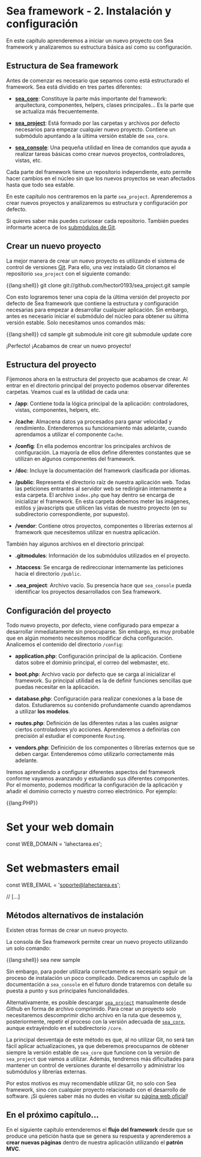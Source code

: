 Sea framework - 2. Instalación y configuración
================================================
En este capítulo aprenderemos a iniciar un nuevo proyecto con Sea framework y analizaremos su estructura básica así como su configuración.

Estructura de Sea framework
------------------------------------------------
Antes de comenzar es necesario que sepamos como está estructurado el framework. Sea está dividido en tres partes diferentes:

* [**sea_core**](https://github.com/hector0193/sea_core): Constituye la parte más importante del framework: arquitectura, componentes, helpers, clases principales... Es la parte que se actualiza más frecuentemente.

* [**sea_project**](https://github.com/hector0193/sea_project): Está formado por las carpetas y archivos por defecto necesarios para empezar cualquier nuevo proyecto. Contiene un submódulo apuntando a la última versión estable de `sea_core`.

* [**sea_console**](https://github.com/hector0193/sea_console): Una pequeña utilidad en línea de comandos que ayuda a realizar tareas básicas como crear nuevos proyectos, controladores, vistas, etc.

Cada parte del framework tiene un repositorio independiente, esto permite hacer cambios en el núcleo sin que los nuevos proyectos se vean afectados hasta que todo sea estable.

En este capítulo nos centraremos en la parte `sea_project`. Aprenderemos a crear nuevos proyectos y analizaremos su estructura y configuración por defecto.

Si quieres saber más puedes curiosear cada repositorio. También puedes informarte acerca de los [submódulos de Git](http://book.git-scm.com/5_submodules.html).

Crear un nuevo proyecto
------------------------------------------------
La mejor manera de crear un nuevo proyecto es utilizando el sistema de control de versiones [Git](http://git-scm.com/). Para ello, una vez instalado Git clonamos el repositorio `sea_project` con el siguiente comando:

  {{lang:shell}}
  git clone git://github.com/hector0193/sea_project.git sample

Con esto lograremos tener una copia de la última versión del proyecto por defecto de Sea framework que contiene la estructura y configuración necesarias para empezar a desarrollar cualquier aplicación. Sin embargo, antes es necesario iniciar el submódulo del núcleo para obtener su última versión estable. Solo necesitamos unos comandos más:

  {{lang:shell}}
  cd sample
  git submodule init core
  git submodule update core

¡Perfecto! ¡Acabamos de crear un nuevo proyecto!

Estructura del proyecto
------------------------------------------------
Fíjemonos ahora en la estructura del proyecto que acabamos de crear. Al entrar en el directorio principal del proyecto podemos observar diferentes carpetas. Veamos cual es la utilidad de cada una:

* **/app**: Contiene toda la lógica principal de la aplicación: controladores, vistas, componentes, helpers, etc.

* **/cache**: Almacena datos ya procesados para ganar velocidad y rendimiento. Entenderemos su funcionamiento más adelante, cuando aprendamos a utilizar el componente `Cache`.

* **/config**: En ella podemos encontrar los principales archivos de configuración. La mayoría de ellos define diferentes constantes que se utilizan en algunos componentes del framework.

* **/doc**: Incluye la documentación del framework clasificada por idiomas.

* **/public**: Representa el directorio raíz de nuestra aplicación web. Todas las peticiones entrantes al servidor web se redirigirán internamente a esta carpeta. El archivo `index.php` que hay dentro se encarga de inicializar el framework. En esta carpeta debemos meter las imágenes, estilos y javascripts que utilicen las vistas de nuestro proyecto (en su subdirectorio correspondiente, por supuesto).

* **/vendor**: Contiene otros proyectos, componentes o librerías externos al framework que necesitemos utilizar en nuestra aplicación.

También hay algunos archivos en el directorio principal:

* **.gitmodules**: Información de los submódulos utilizados en el proyecto.

* **.htaccess**: Se encarga de redireccionar internamente las peticiones hacia el directorio `/public`.

* **.sea_project**: Archivo vacío. Su presencia hace que `sea_console` pueda identificar los proyectos desarrollados con Sea framework.

Configuración del proyecto
------------------------------------------------
Todo nuevo proyecto, por defecto, viene configurado para empezar a desarrollar inmediatamente sin preocuparse. Sin embargo, es muy probable que en algún momento necesitemos modificar dicha configuración. Analicemos el contenido del directorio `/config`:

* **application.php**: Configuración principal de la aplicación. Contiene datos sobre el dominio principal, el correo del webmaster, etc.

* **boot.php**: Archivo vacío por defecto que se carga al inicializar el framework. Su principal utilidad es la de definir funciones sencillas que puedas necesitar en la aplicación.

* **database.php**: Configuración para realizar conexiones a la base de datos. Estudiaremos su contenido profundamente cuando aprendamos a utilizar **los modelos**.

* **routes.php**: Definición de las diferentes rutas a las cuales asignar ciertos controladores y/o acciones. Aprenderemos a definirlas con precisión al estudiar el componente `Routing`.

* **vendors.php**: Definición de los componentes o librerías externos que se deben cargar. Entenderemos cómo utilizarlo correctamente más adelante.

Iremos aprendiendo a configurar diferentes aspectos del framework conforme vayamos avanzando y estudiando sus diferentes componentes. Por el momento, podemos modificar la configuración de la aplicación y añadir el dominio correcto y nuestro correo electrónico. Por ejemplo:

  {{lang:PHP}}
  # Set your web domain
  const WEB_DOMAIN = 'lahectarea.es';
  
  # Set webmasters email
  const WEB_EMAIL = 'soporte@lahectarea.es';
  
  // [...]

Métodos alternativos de instalación
------------------------------------------------
Existen otras formas de crear un nuevo proyecto.

La consola de Sea framework permite crear un nuevo proyecto utilizando un solo comando:

  {{lang:shell}}
  sea new sample
  
Sin embargo, para poder utilizarla correctamente es necesario seguir un proceso de instalación un poco complicado. Dedicaremos un capítulo de la documentación a `sea_console` en el futuro donde trataremos con detalle su puesta a punto y sus principales funcionalidades.

Alternativamente, es posible descargar [`sea_project`](https://github.com/hector0193/sea_project) manualmente desde Github en forma de archivo comprimido. Para crear un proyecto solo necesitaremos descomprimir dicho archivo en la ruta que deseemos y, posteriormente, repetir el proceso con la versión adecuada de [`sea_core`](https://github.com/hector0193/sea_core), aunque extrayéndolo en el subdirectorio `/core`.

La principal desventaja de este método es que, al no utilizar Git, no será tan fácil aplicar actualizaciones, ya que deberemos preocuparnos de obtener siempre la versión estable de `sea_core` que funcione con la versión de `sea_project` que vamos a utilizar. Además, tendremos más dificultades para mantener un control de versiones durante el desarrollo y administrar los submódulos y librerías externas.

Por estos motivos es muy recomendable utilizar Git, no solo con Sea framework, sino con cualquier proyecto relacionado con el desarrollo de software. ¡Si quieres saber más no dudes en visitar su [página web oficial](http://git-scm.com/)!

En el próximo capítulo...
------------------------------------------------
En el siguiente capítulo entenderemos el **flujo del framework** desde que se produce una petición hasta que se genera su respuesta y aprenderemos a **crear nuevas páginas** dentro de nuestra aplicación utilizando el **patrón MVC**.